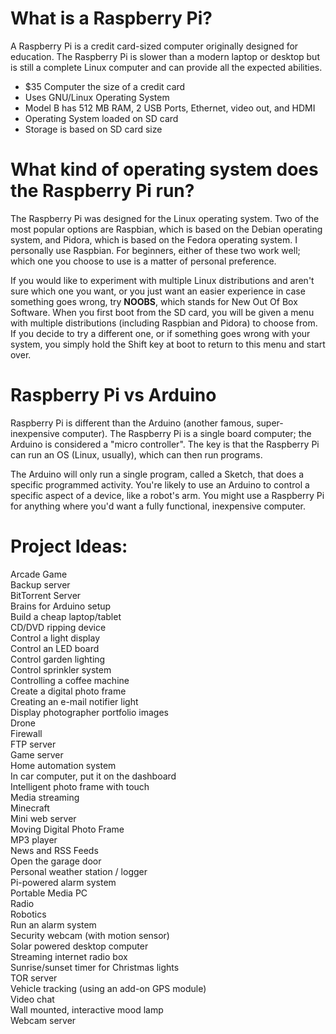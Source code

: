 # What is a Raspberry Pi?

A Raspberry Pi is a credit card-sized computer originally designed for education. The Raspberry Pi is slower than a modern laptop or desktop but is still a complete Linux computer and can provide all the expected abilities.

+ $35 Computer the size of a credit card
+ Uses GNU/Linux Operating System
+ Model B has 512 MB RAM, 2 USB Ports, Ethernet, video out, and HDMI
+ Operating System loaded on SD card
+ Storage is based on SD card size

# What kind of operating system does the Raspberry Pi run?

The Raspberry Pi was designed for the Linux operating system. Two of the most popular options are Raspbian, which is based on the Debian operating system, and Pidora, which is based on the Fedora operating system. I personally use Raspbian. For beginners, either of these two work well; which one you choose to use is a matter of personal preference.

If you would like to experiment with multiple Linux distributions and aren't sure which one you want, or you just want an easier experience in case something goes wrong, try **NOOBS**, which stands for New Out Of Box Software. When you first boot from the SD card, you will be given a menu with multiple distributions (including Raspbian and Pidora) to choose from. If you decide to try a different one, or if something goes wrong with your system, you simply hold the Shift key at boot to return to this menu and start over.

# Raspberry Pi vs Arduino

Raspberry Pi is different than the Arduino (another famous, super-inexpensive computer). The Raspberry Pi is a single board computer; the Arduino is considered a "micro controller". The key is that the Raspberry Pi can run an OS (Linux, usually), which can then run programs.

The Arduino will only run a single program, called a Sketch, that does a specific programmed activity. You're likely to use an Arduino to control a specific aspect of a device, like a robot's arm. You might use a Raspberry Pi for anything where you'd want a fully functional, inexpensive computer.

# Project Ideas:

Arcade Game  
Backup server  
BitTorrent Server  
Brains for Arduino setup  
Build a cheap laptop/tablet  
CD/DVD ripping device  
Control a light display  
Control an LED board  
Control garden lighting  
Control sprinkler system  
Controlling a coffee machine  
Create a digital photo frame  
Creating an e-mail notifier light  
Display photographer portfolio images  
Drone  
Firewall  
FTP server   
Game server  
Home automation system  
In car computer, put it on the dashboard  
Intelligent photo frame with touch  
Media streaming  
Minecraft  
Mini web server  
Moving Digital Photo Frame  
MP3 player  
 News and RSS Feeds  
Open the garage door  
Personal weather station / logger  
Pi-powered alarm system  
Portable Media PC  
Radio  
Robotics   
Run an alarm system  
Security webcam (with motion sensor)  
Solar powered desktop computer  
Streaming internet radio box  
Sunrise/sunset timer for Christmas lights  
TOR server  
Vehicle tracking (using an add-on GPS module)  
Video chat  
Wall mounted, interactive mood lamp  
Webcam server  

